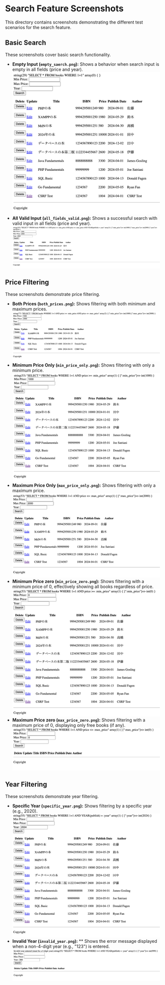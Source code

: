 # Search Feature Screenshots

This directory contains screenshots demonstrating the different test scenarios for the search feature.

## Basic Search

These screenshots cover basic search functionality.

*   **Empty Input (`empty_saerch.png`):** Shows a behavior when search input is empty in all fields (price and year).
    ![Empty Input](basic_search/empty_search.png)
*   **All Valid Input (`all_fields_valid.png`):** Shows a successful search with valid input in all fields (price and year).
    ![Valid Input](basic_search/all_fields_valid.png)

## Price Filtering

These screenshots demonstrate price filtering.

*   **Both Prices (`both_prices.png`):** Shows filtering with both minimum and maximum prices.
    ![Both Prices](price_filtering/both_prices.png)
*   **Minimum Price Only (`min_price_only.png`):** Shows filtering with only a minimum price.
    ![Minimum Price Only](price_filtering/min_price_only.png)
*   **Maximum Price Only (`max_price_only.png`):** Shows filtering with only a maximum price.
    ![Maximum Price Only](price_filtering/max_price_only.png)
*   **Minimum Price zero (`min_price_zero.png`):** Shows filtering with a minimum price of 0, effectively showing all books regardless of price.
    ![Minimum Price Only](price_filtering/min_price_zero.png)
*   **Maximum Price zero (`max_price_zero.png`):** Shows filtering with a maximum price of 0, displaying only free books (if any).
    ![Maximum Price Only](price_filtering/max_price_zero.png)

## Year Filtering

These screenshots demonstrate year filtering.

*   **Specific Year (`specific_year.png`):** Shows filtering by a specific year (e.g., 2020).
    ![Specific Year](year_filtering/specific_year.png)
*   **Invalid Year (`invalid_year.png`):** ** Shows the error message displayed when a non-4-digit year (e.g., "123") is entered.
    ![Invalid Year](year_filtering/invalid_year.png)
